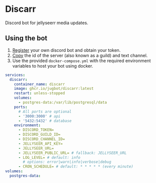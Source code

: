 # Discarr

Discord bot for jellyseerr media updates.

## Using the bot

1. [Register](https://discord.com/developers/applications?new_application=true) your own discord bot and obtain your token.
2. [Copy](https://support.discord.com/hc/en-us/articles/206346498-Where-can-I-find-my-User-Server-Message-ID) the id of the server (also known as a guild) and text channel.
3. Use the provided `docker-compose.yml` with the required environment variables to host your bot using docker.

```yaml
services:
  discarr:
    container_name: discarr
    image: ghcr.io/jugbot/discarr:latest
    restart: unless-stopped
    volumes:
      - postgres-data:/var/lib/postgresql/data
    ports:
      # All ports are optional
      - '3000:3000' # api
      - '5432:5432' # database
    environment:
      - DISCORD_TOKEN=
      - DISCORD_GUILD_ID=
      - DISCORD_CHANNEL_ID=
      - JELLYSEER_API_KEY=
      - JELLYSEER_URL=
      - JELLYSEER_PUBLIC_URL= # fallback: JELLYSEER_URL
      - LOG_LEVEL= # default: info
        # options: error|warn|info|verbose|debug
      - CRON_SCHEDULE= # default: * * * * * (every minute)
volumes:
  postgres-data:
```
